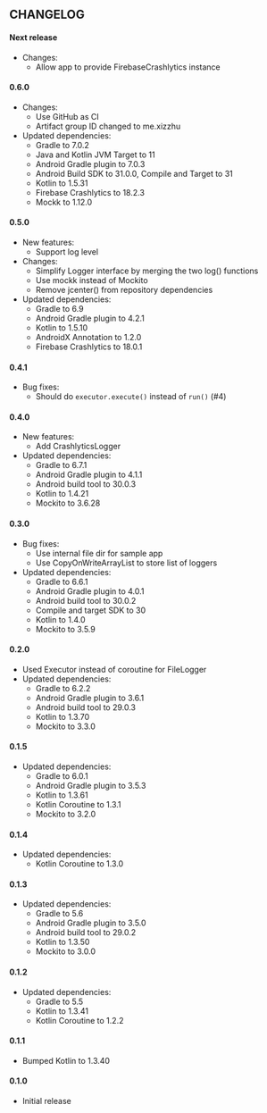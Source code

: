 CHANGELOG
---------

#### Next release
- Changes:
  - Allow app to provide FirebaseCrashlytics instance

#### 0.6.0
- Changes:
  - Use GitHub as CI
  - Artifact group ID changed to me.xizzhu
- Updated dependencies:
  - Gradle to 7.0.2
  - Java and Kotlin JVM Target to 11
  - Android Gradle plugin to 7.0.3
  - Android Build SDK to 31.0.0, Compile and Target to 31
  - Kotlin to 1.5.31
  - Firebase Crashlytics to 18.2.3
  - Mockk to 1.12.0

#### 0.5.0
- New features:
  - Support log level
- Changes:
  - Simplify Logger interface by merging the two log() functions
  - Use mockk instead of Mockito
  - Remove jcenter() from repository dependencies
- Updated dependencies:
  - Gradle to 6.9
  - Android Gradle plugin to 4.2.1
  - Kotlin to 1.5.10
  - AndroidX Annotation to 1.2.0
  - Firebase Crashlytics to 18.0.1 

#### 0.4.1
- Bug fixes:
  - Should do `executor.execute()` instead of `run()` (#4)

#### 0.4.0
- New features:
  - Add CrashlyticsLogger
- Updated dependencies:
  - Gradle to 6.7.1
  - Android Gradle plugin to 4.1.1
  - Android build tool to 30.0.3
  - Kotlin to 1.4.21
  - Mockito to 3.6.28

#### 0.3.0
- Bug fixes:
  - Use internal file dir for sample app
  - Use CopyOnWriteArrayList to store list of loggers
- Updated dependencies:
  - Gradle to 6.6.1
  - Android Gradle plugin to 4.0.1
  - Android build tool to 30.0.2
  - Compile and target SDK to 30
  - Kotlin to 1.4.0
  - Mockito to 3.5.9

#### 0.2.0
- Used Executor instead of coroutine for FileLogger
- Updated dependencies:
  - Gradle to 6.2.2
  - Android Gradle plugin to 3.6.1
  - Android build tool to 29.0.3
  - Kotlin to 1.3.70
  - Mockito to 3.3.0

#### 0.1.5
- Updated dependencies:
  - Gradle to 6.0.1
  - Android Gradle plugin to 3.5.3
  - Kotlin to 1.3.61
  - Kotlin Coroutine to 1.3.1
  - Mockito to 3.2.0

#### 0.1.4
- Updated dependencies:
  - Kotlin Coroutine to 1.3.0

#### 0.1.3
- Updated dependencies:
  - Gradle to 5.6
  - Android Gradle plugin to 3.5.0
  - Android build tool to 29.0.2
  - Kotlin to 1.3.50
  - Mockito to 3.0.0

#### 0.1.2
- Updated dependencies:
  - Gradle to 5.5
  - Kotlin to 1.3.41
  - Kotlin Coroutine to 1.2.2

#### 0.1.1
- Bumped Kotlin to 1.3.40

#### 0.1.0
- Initial release
